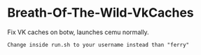 # Breath-Of-The-Wild-VkCaches
Fix VK caches on botw, launches cemu normally.

```Change inside run.sh to your username instead than "ferry"```
